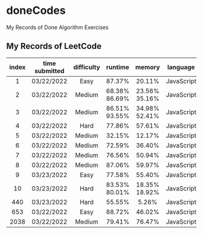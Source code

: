 # doneCodes

My Records of Done Algorithm Exercises

## My Records of LeetCode

| index | time submitted | difficulty |     runtime      |      memory      |  language  | status |
| :---: | :------------: | :--------: | :--------------: | :--------------: | :--------: | :----: |
|   1   |   03/22/2022   |    Easy    |      87.37%      |      20.11%      | JavaScript |  poor  |
|   2   |   03/22/2022   |   Medium   | 68.38%<br>86.69% | 23.56%<br>35.16% | JavaScript |  poor  |
|   3   |   03/22/2022   |   Medium   | 86.51%<br>93.55% | 34.98%<br>52.41% | JavaScript |  done  |
|   4   |   03/22/2022   |    Hard    |      77.86%      |      57.61%      | JavaScript |  poor  |
|   5   |   03/22/2022   |   Medium   |      32.15%      |      12.17%      | JavaScript |  poor  |
|   6   |   03/22/2022   |   Medium   |      72.59%      |      36.40%      | JavaScript |  poor  |
|   7   |   03/22/2022   |   Medium   |      76.56%      |      50.94%      | JavaScript |  poor  |
|   8   |   03/22/2022   |   Medium   |      87.06%      |      59.97%      | JavaScript |  poor  |
|   9   |   03/23/2022   |    Easy    |      77.58%      |      55.40%      | JavaScript |  poor  |
|  10   |   03/23/2022   |    Hard    | 83.53%<br>80.01% | 18.35%<br>18.92% | JavaScript |  poor  |
|  440  |   03/23/2022   |    Hard    |      55.55%      |      5.26%       | JavaScript |  poor  |
|  653  |   03/22/2022   |    Easy    |      88.72%      |      46.02%      | JavaScript |  poor  |
| 2038  |   03/22/2022   |   Medium   |      79.41%      |      76.47%      | JavaScript |  poor  |
